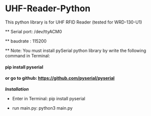 # UHF-Reader-Python
This python library is for UHF RFID Reader (tested for WRD-130-U1)

** Serial port: /dev/ttyACM0

** baudrate   : 115200

** Note: You must install pySerial python library by write the following command in Terminal:
#### pip install pyserial
#### or go to github: https://github.com/pyserial/pyserial

 ***Installation***

- Enter in Terminal:    pip install pyserial

- run main.py:   python3 main.py
